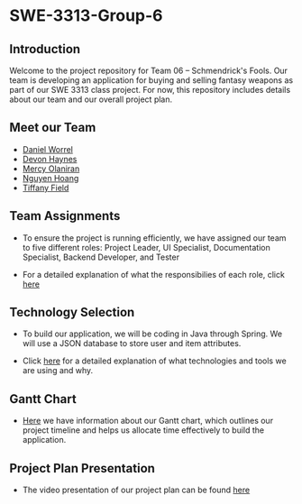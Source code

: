 # SWE-3313-Group-6
## Introduction
Welcome to the project repository for Team 06 – Schmendrick's Fools. Our team is developing an application for buying and selling fantasy weapons as part of our SWE 3313 class project. For now, this repository includes details about our team and our overall project plan.

## Meet our Team
- [Daniel Worrel](project-plan/resumes/DanielWorrel.md)
- [Devon Haynes](project-plan/resumes/DevonHaynes.md)
- [Mercy Olaniran](project-plan/resumes/MercyOlaniran.md)
- [Nguyen Hoang](project-plan/resumes/NguyenHoang.md)
- [Tiffany Field](project-plan/resumes/TiffanyField.md)

## Team Assignments
- To ensure the project is running efficiently, we have assigned our team to five different roles: Project Leader, UI Specialist, Documentation Specialist, Backend Developer, and Tester

- For a detailed explanation of what the responsibilies of each role, click [here](project-plan/team-assignments/README.md)
## Technology Selection
- To build our application, we will be coding in Java through Spring. We will use a JSON database to store user and item attributes.

- Click [here](project-plan/technology-selection/README.md) for a detailed explanation of what technologies and tools we are using and why.

## Gantt Chart
- [Here](project-plan/README.md) we have information about our Gantt chart, which outlines our project timeline and helps us allocate time effectively to build the application.

## Project Plan Presentation 
- The video presentation of our project plan can be found [here](https://www.loom.com/share/7142791640534e538a6149a22727e63b?sid=3d86df32-d01c-465d-b08b-35380c3de78b)
